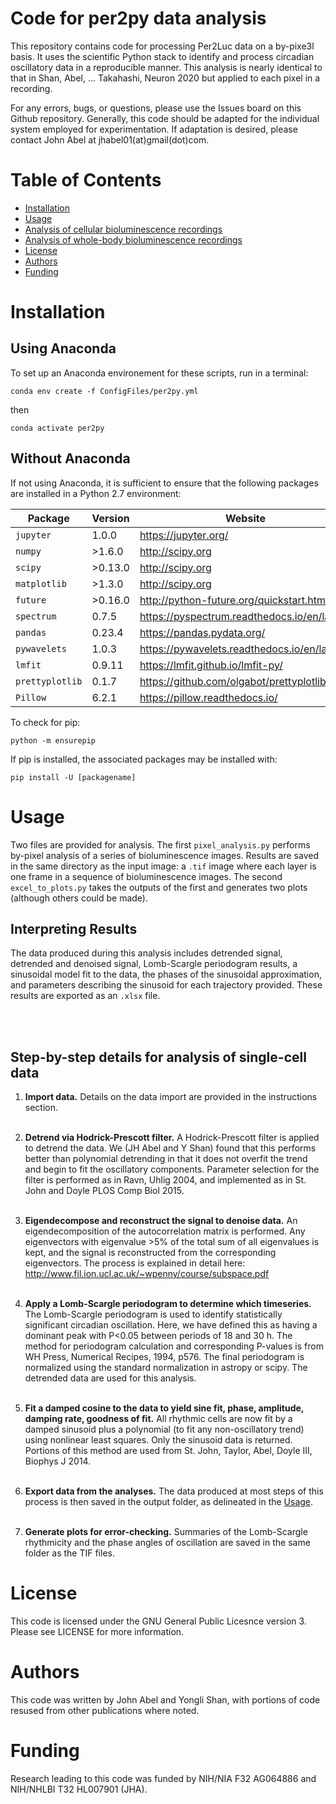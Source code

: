 # Code for per2py data analysis
This repository contains code for processing Per2Luc data on a by-pixe3l basis. It uses the scientific Python stack to identify and process circadian oscillatory data in a reproducible manner. This analysis is nearly identical to that in Shan, Abel, ... Takahashi, Neuron 2020 but applied to each pixel in a recording.

For any errors, bugs, or questions, please use the Issues board on this Github repository. Generally, this code should be adapted for the individual system employed for experimentation. If adaptation is desired, please contact John Abel at jhabel01(at)gmail(dot)com.

# Table of Contents
* [Installation](#Installation)
* [Usage](#Usage)
* [Analysis of cellular bioluminescence recordings](#Analysis-of-cellular-bioluminescence-recordings)
* [Analysis of whole-body bioluminescence recordings](#Analysis-of-whole-body-bioluminescence-recordings)
* [License](#License)
* [Authors](#Authors)
* [Funding](#Funding)

# Installation

## Using Anaconda
To set up an Anaconda environement for these scripts, run in a terminal:
```
conda env create -f ConfigFiles/per2py.yml
```
then 
```
conda activate per2py
```

## Without Anaconda
If not using Anaconda, it is sufficient to ensure that the following packages are installed in a Python 2.7 environment:

| Package | Version | Website |
|---------|---------|---------------------------|
|`jupyter`|1.0.0|https://jupyter.org/|
|`numpy`|>1.6.0|http://scipy.org |
|`scipy`|>0.13.0|http://scipy.org |
|`matplotlib`|>1.3.0|http://scipy.org |
|`future`|>0.16.0|http://python-future.org/quickstart.html |
|`spectrum`|0.7.5|https://pyspectrum.readthedocs.io/en/latest/|
|`pandas`|0.23.4|https://pandas.pydata.org/|
|`pywavelets`|1.0.3|https://pywavelets.readthedocs.io/en/latest/|
|`lmfit`|0.9.11|https://lmfit.github.io/lmfit-py/|
|`prettyplotlib`|0.1.7|https://github.com/olgabot/prettyplotlib|
|`Pillow`|6.2.1|https://pillow.readthedocs.io/|

To check for pip:
```
python -m ensurepip
```

If pip is installed, the associated packages may be installed with:
```
pip install -U [packagename]
```

# Usage
Two files are provided for analysis. The first `pixel_analysis.py` performs by-pixel analysis of a series of bioluminescence images. Results are saved in the same directory as the input image: a `.tif` image where each layer is one frame in a sequence of bioluminescence images. The second `excel_to_plots.py` takes the outputs of the first and generates two plots (although others could be made).

## Interpreting Results
The data produced during this analysis includes detrended signal, detrended and denoised signal, Lomb-Scargle periodogram results, a sinusoidal model fit to the data, the phases of the sinusoidal approximation, and parameters describing the sinusoid for each trajectory provided. These results are exported as an `.xlsx` file.

<br><br>

## Step-by-step details for analysis of single-cell data
1. **Import data.**
    Details on the data import are provided in the instructions section.
<br><br>

2. **Detrend via Hodrick-Prescott filter.**
    A Hodrick-Prescott filter is applied to detrend the data. We (JH Abel and Y Shan) found that this performs better than polynomial detrending in that it does not overfit the trend and begin to fit the oscillatory components. Parameter selection for the filter is performed as in Ravn, Uhlig 2004, and implemented as in St. John and Doyle PLOS Comp Biol 2015.<br><br>
    
3. **Eigendecompose and reconstruct the signal to denoise data.**
    An eigendecomposition of the autocorrelation matrix is performed. Any eigenvectors with eigenvalue >5% of the total sum of all eigenvalues is kept, and the signal is reconstructed from the corresponding eigenvectors. The process is explained in detail here: http://www.fil.ion.ucl.ac.uk/~wpenny/course/subspace.pdf<br><br>

4. **Apply a Lomb-Scargle periodogram to determine which timeseries.**
    The Lomb-Scargle periodogram is used to identify statistically significant circadian oscillation. Here, we have defined this as having a dominant peak with P<0.05 between periods of 18 and 30 h. The method for periodogram calculation and corresponding P-values is from WH Press, Numerical Recipes, 1994, p576. The final periodogram is normalized using the standard normalization in astropy or scipy. The detrended data are used for this analysis.<br><br>
    
5. **Fit a damped cosine to the data to yield sine fit, phase, amplitude, damping rate, goodness of fit.**
    All rhythmic cells are now fit by a damped sinusoid plus a polynomial (to fit any non-oscillatory trend) using nonlinear least squares. Only the sinusoid data is returned. Portions of this method are used from St. John, Taylor, Abel, Doyle III, Biophys J 2014.<br><br>
    
6. **Export data from the analyses.** 
    The data produced at most steps of this process is then saved in the output folder, as delineated in the [Usage](#Usage). <br><br>

7.  **Generate plots for error-checking.**
    Summaries of the Lomb-Scargle rhythmicity and the phase angles of oscillation are saved in the same folder as the TIF files.

# License

This code is licensed under the GNU General Public Licesnce version 3. Please see LICENSE for more information.

# Authors
This code was written by John Abel and Yongli Shan, with portions of code resused from other publications where noted.

# Funding
Research leading to this code was funded by NIH/NIA F32 AG064886 and NIH/NHLBI T32 HL007901 (JHA).
